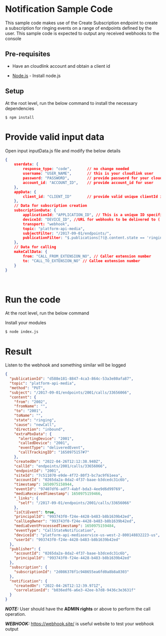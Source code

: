 # Notification Sample Code

This sample code makes use of the Create Subscription endpoint to create a subscription for ringing events on a range of endpoints defined by the user. This sample code is expected to output any received webhooks to the console

## Pre-requisites

* Have an cloudlink account and obtain a client id

* [Node.js](https://nodejs.org/en/) - Install node.js


## Setup

At the root level, run the below command to install the necessary dependencies

```
$ npm install
```

# Provide valid input data

Open input inputData.js file and modify the below details

```json
{
    userdata: {
        response_type: "code",       // no change needed
        username: "USER_NAME",       // this is your cloudlink user
        password: "PASSWORD",        // provide password for your cloudlink user
        account_id: "ACCOUNT_ID",    // provide account_id for user
    },
    appData: {
        client_id: "CLIENT_ID"       // provide valid unique clientId issued by Mitel
    },
    // Data for subscription creation
    subscriptionData: {
        applicationId: "APPLICATION_ID", // This is a unique ID specific to your app that’s required if you’re using a webhooks. You can generate this yourself, just make sure it’s unique, so something like a 128-bit GUID is a good choice.
        deviceId: "DEVICE_ID", //URL for webhooks to be delivered to ( https://webhook.site/ can be used to test webhook output)
        transport: "webhook",
        topic: "platform-api-media",
        subjectFilter: "/2017-09-01/endpoints/",
        publicationFilter: "$.publications[?(@.content.state == 'ringing')]" // This is a filter for ringing events
    },
    // Data for calling
    makeCallData: {
        from: "CALL_FROM_EXTENSION_NO", // Caller extension number
        to: "CALL_TO_EXTENSION_NO" // Callee extension number
    }
}
```

<br />

# Run the code

At the root level, run the below command

Install your modules
```
$ node index.js
```

# Result

Listen to the webhook and something similar will be logged

```json
{
  "publicationId": "d588e181-8847-4ca3-864c-53a3e80afa87",
  "topic": "platform-api-media",
  "method": "PUT",
  "subject": "/2017-09-01/endpoints/2001/calls/33656066",
  "content": {
    "from": "2002",
    "fromName": "",
    "to": "2001",
    "toName": "",
    "state": "ringing",
    "cause": "newCall",
    "direction": "inbound",
    "extraPbxData": {
      "alertingDevice": "2001",
      "calledDevice": "2001",
      "eventType": "deliveredEvent",
      "callTrackingID": "1650975157#7"
    },
    "createdOn": "2022-04-26T12:12:38.940Z",
    "callId": "endpoints/2001/calls/33656066",
    "endpointId": "2001",
    "siteId": "7c511070-e9de-4f72-80f3-bc7ac9f61eea",
    "accountId": "0265da2a-8da2-4f37-baae-b3dcedc31c6b",
    "timestamp": 1650975158944,
    "eventId": "97407df6-adf7-4abf-bda3-4ee9d6d99769",
    "mediaReceivedTimestamp": 1650975159466,
    "_links": {
      "self": "/2017-09-01/endpoints/2001/calls/33656066"
    },
    "isCtiEvent": true,
    "principalId": "993743f0-f24e-4428-b483-b8b1639b42ed",
    "callLegOwner": "993743f0-f24e-4428-b483-b8b1639b42ed",
    "mediaEventProcessedTimestamp": 1650975159484,
    "eventType": "CallStateNotification",
    "deviceId": "platform-api-mediaservice-us-west-2-800148832223-us",
    "userId": "993743f0-f24e-4428-b483-b8b1639b42ed"
  },
  "publisher": {
    "accountId": "0265da2a-8da2-4f37-baae-b3dcedc31c6b",
    "principalId": "993743f0-f24e-4428-b483-b8b1639b42ed"
  },
  "subscription": {
    "subscriptionId": "2d086378f1c948655ea6fd0a8b8a8303"
  },
  "notification": {
    "createdOn": "2022-04-26T12:12:39.971Z",
    "correlationId": "b036edf6-a6e3-42ee-b7d8-9436c3e3631f"
  }
}
```


**_NOTE:_**  User should have the **ADMIN rights** or above to perform the call operation.

**_WEBHOOK:_**  https://webhook.site/ is useful website to test your webhook output